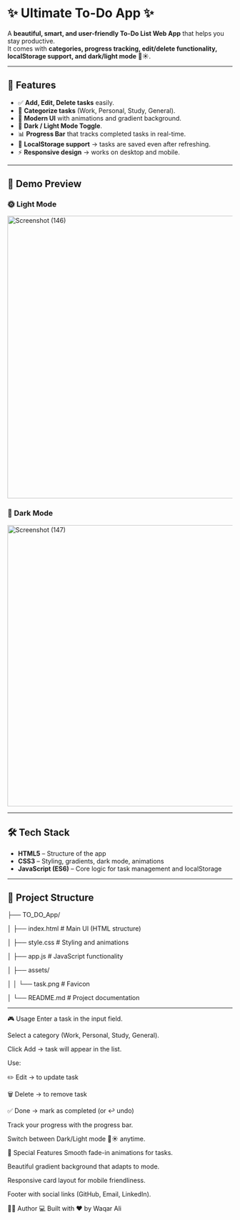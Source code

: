 # ✨ Ultimate To-Do App ✨

A **beautiful, smart, and user-friendly To-Do List Web App** that helps you stay productive.  
It comes with **categories, progress tracking, edit/delete functionality, localStorage support, and dark/light mode** 🌙☀️.

---

## 🚀 Features

- ✅ **Add, Edit, Delete tasks** easily.
- 📂 **Categorize tasks** (Work, Personal, Study, General).
- 🎨 **Modern UI** with animations and gradient background.
- 🌙 **Dark / Light Mode Toggle**.
- 📊 **Progress Bar** that tracks completed tasks in real-time.
- 💾 **LocalStorage support** → tasks are saved even after refreshing.
- ⚡ **Responsive design** → works on desktop and mobile.

---

## 📸 Demo Preview

### 🌞 Light Mode
<img width="1351" height="633" alt="Screenshot (146)" src="https://github.com/user-attachments/assets/22ae29c8-e85e-4a10-81f1-9e3eb5de8096" />

### 🌙 Dark Mode
<img width="1324" height="630" alt="Screenshot (147)" src="https://github.com/user-attachments/assets/9a20c183-9d7e-4e2b-9670-1d150318b417" />


---

## 🛠️ Tech Stack

- **HTML5** – Structure of the app  
- **CSS3** – Styling, gradients, dark mode, animations  
- **JavaScript (ES6)** – Core logic for task management and localStorage  

---

## 📂 Project Structure


├── TO_DO_App/

│ ├── index.html # Main UI (HTML structure)

│ ├── style.css # Styling and animations

│ ├── app.js # JavaScript functionality

│ ├── assets/

│ │ └── task.png # Favicon

│ └── README.md # Project documentation


---

🎮 Usage
Enter a task in the input field.

Select a category (Work, Personal, Study, General).

Click Add → task will appear in the list.

Use:

✏️ Edit → to update task

🗑️ Delete → to remove task

✅ Done → mark as completed (or ↩️ undo)

Track your progress with the progress bar.

Switch between Dark/Light mode 🌙☀️ anytime.

🌟 Special Features
Smooth fade-in animations for tasks.

Beautiful gradient background that adapts to mode.

Responsive card layout for mobile friendliness.

Footer with social links (GitHub, Email, LinkedIn).

👨‍💻 Author
💻 Built with ❤️ by Waqar Ali
